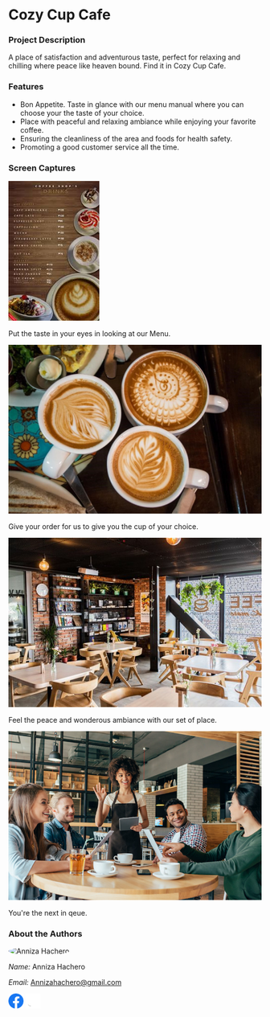 # Cozy Cup Cafe

### Project Description
A place of satisfaction and adventurous taste, perfect for relaxing and chilling where peace like heaven bound. Find it in Cozy Cup Cafe.

### Features
- Bon Appetite. Taste in glance with our menu manual where you can choose your the taste of your choice.
- Place with peaceful and relaxing ambiance while enjoying your favorite coffee.
- Ensuring the cleanliness of the area and foods for health safety.
- Promoting a good customer service all the time.

### Screen Captures

![Menu](menu.jpg)

Put the taste in your eyes in looking at our Menu.

![serving](order.jpg)

Give your order for us to give you the cup of your choice.


![place](place.jpg)

Feel the peace and wonderous ambiance with our set of place.


![order](serving.jpg)

You're the next in qeue.


### About the Authors

<img src="https://avatars.githubusercontent.com/u/156970463?v=4" alt="Anniza Hachero" width="150" style="border-radius: 50%">

*Name:* Anniza Hachero

*Email:* Annizahachero@gmail.com

[<img src="Facebook.png" alt="Facebook" width="30">](https://web.facebook.com/n.30thalie) 
[<img src="Github.png" alt="GitHub" width="30">](https://github.com/aaalieee)